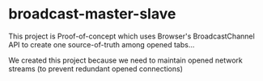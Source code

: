 # broadcast-master-slave

This project is Proof-of-concept which uses Browser's BroadcastChannel API
to create one source-of-truth among opened tabs...

We created this project because we need to maintain opened network streams (to prevent redundant opened connections)

